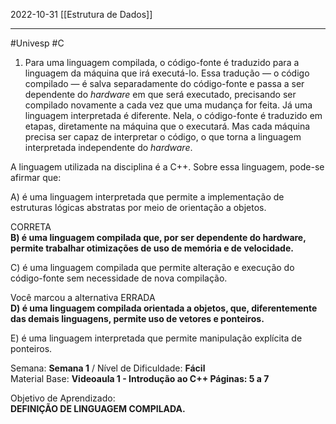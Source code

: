 2022-10-31
[[Estrutura de Dados]]

---
#Univesp #C 


1. Para uma linguagem compilada, o código-fonte é traduzido para a linguagem da máquina que irá executá-lo. Essa tradução — o código compilado — é salva separadamente do código-fonte e passa a ser dependente do _hardware_ em que será executado, precisando ser compilado novamente a cada vez que uma mudança for feita. Já uma linguagem interpretada é diferente. Nela, o código-fonte é traduzido em etapas, diretamente na máquina que o executará. Mas cada máquina precisa ser capaz de interpretar o código, o que torna a linguagem interpretada independente do _hardware_.  
  
A linguagem utilizada na disciplina é a C++. Sobre essa linguagem, pode-se afirmar que:

A) é uma linguagem interpretada que permite a implementação de estruturas lógicas abstratas por meio de orientação a objetos.  
  
CORRETA  
**B) é uma linguagem compilada que, por ser dependente do hardware, permite trabalhar otimizações de uso de memória e de velocidade.**  
  
C) é uma linguagem compilada que permite alteração e execução do código-fonte sem necessidade de nova compilação.  
  
Você marcou a alternativa ERRADA  
**D) é uma linguagem compilada orientada a objetos, que, diferentemente das demais linguagens, permite uso de vetores e ponteiros.**  
  
E) é uma linguagem interpretada que permite manipulação explícita de ponteiros.  
  
Semana: **Semana 1** / Nível de Dificuldade: **Fácil**  
Material Base: **Videoaula 1 - Introdução ao C++ Páginas: 5 a 7**  
  
Objetivo de Aprendizado:  
**DEFINIÇÃO DE LINGUAGEM COMPILADA.**

